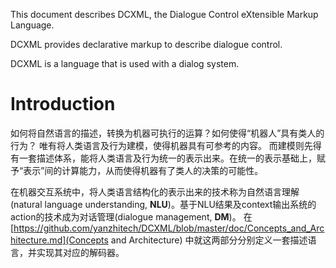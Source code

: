 This document describes DCXML, the Dialogue Control eXtensible Markup Language. 

DCXML provides declarative markup to describe dialogue control. 

DCXML is a language that is used with a dialog system. 

# Introduction

如何将自然语言的描述，转换为机器可执行的运算？如何使得“机器人”具有类人的行为？ 唯有将人类语言及行为建模，使得机器具有可参考的内容。
而建模则先得有一套描述体系，能将人类语言及行为统一的表示出来。在统一的表示基础上，赋予“表示”间的计算能力，从而使得机器有了类人的决策的可能性。

在机器交互系统中，将人类语言结构化的表示出来的技术称为自然语言理解(natural language understanding, **NLU**)。基于NLU结果及context输出系统的action的技术成为对话管理(dialogue management, **DM**)。 在[https://github.com/yanzhitech/DCXML/blob/master/doc/Concepts_and_Architecture.md](Concepts and Architecture) 中就这两部分分别定义一套描述语言，并实现其对应的解码器。





